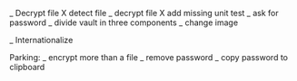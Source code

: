 _ Decrypt file
  X detect file
  _ decrypt file
    X add missing unit test
    _ ask for password
      _ divide vault in three components
  _ change image

_ Internationalize

Parking:
  _ encrypt more than a file
  _ remove password
  _ copy password to clipboard




